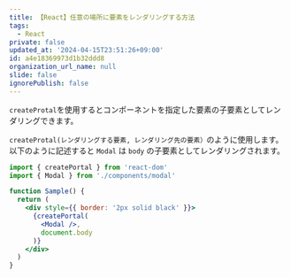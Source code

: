 ```yaml
---
title: 【React】任意の場所に要素をレンダリングする方法
tags:
  - React
private: false
updated_at: '2024-04-15T23:51:26+09:00'
id: a4e18369973d1b32ddd8
organization_url_name: null
slide: false
ignorePublish: false
---
```

`createProtal`を使用するとコンポーネントを指定した要素の子要素としてレンダリングできます。

`createProtal(レンダリングする要素, レンダリング先の要素）`のように使用します。
以下のように記述すると `Modal` は `body` の子要素としてレンダリングされます。

```jsx
import { createPortal } from 'react-dom'
import { Modal } from './components/modal'

function Sample() {
  return (
    <div style={{ border: '2px solid black' }}>
      {createPortal(
        <Modal />,
        document.body
      )}
    </div>
  )
}

```
